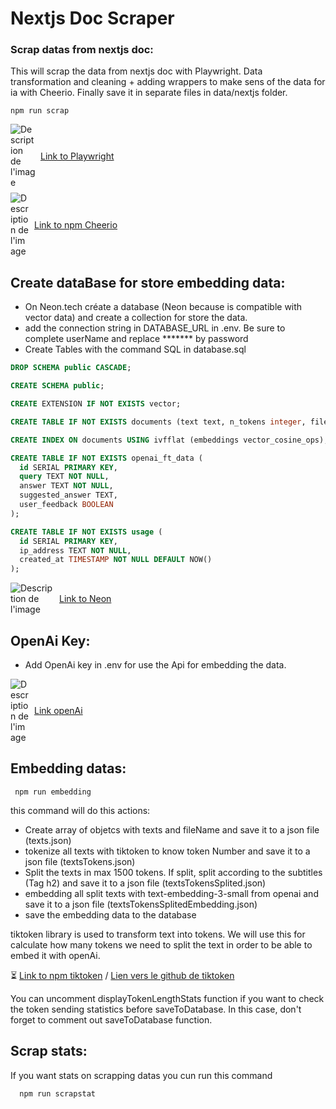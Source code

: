 # Nextjs Doc Scraper

### Scrap datas from nextjs doc:

This will scrap the data from nextjs doc with Playwright. Data transformation and cleaning + adding wrappers to make sens of the data for ia with Cheerio. Finally save it in separate files in data/nextjs folder.

```terminal
npm run scrap
```

<div style="display: flex; align-items: center; gap: 8px; margin-bottom: 8px">
  <img src="https://playwright.dev/img/playwright-logo.svg" alt="Description de l'image" style="max-width: 40px;">
  <a href="https://playwright.dev/">Link to Playwright</a>
</div>

<div style="display: flex; align-items: center; gap: 8px">
  <img src="https://cheerio.js.org/img/orange-c.svg" alt="Description de l'image" style="max-width: 30px;">
  <a href="https://cheerio.js.org/">Link to npm Cheerio</a>
</div>

## Create dataBase for store embedding data:

- On Neon.tech créate a database (Neon because is compatible with vector data) and create a collection for store the data.
- add the connection string in DATABASE_URL in .env. Be sure to complete userName and replace \*\*\*\*\*\*\* by password
- Create Tables with the command SQL in database.sql

```sql
DROP SCHEMA public CASCADE;

CREATE SCHEMA public;

CREATE EXTENSION IF NOT EXISTS vector;

CREATE TABLE IF NOT EXISTS documents (text text, n_tokens integer, file_path text, embeddings vector(1536));

CREATE INDEX ON documents USING ivfflat (embeddings vector_cosine_ops);

CREATE TABLE IF NOT EXISTS openai_ft_data (
  id SERIAL PRIMARY KEY,
  query TEXT NOT NULL,
  answer TEXT NOT NULL,
  suggested_answer TEXT,
  user_feedback BOOLEAN
);

CREATE TABLE IF NOT EXISTS usage (
  id SERIAL PRIMARY KEY,
  ip_address TEXT NOT NULL,
  created_at TIMESTAMP NOT NULL DEFAULT NOW()
);
```

<div style="display: flex; align-items: center; gap: 8px">
  <img src="https://neon.tech/_next/static/svgs/e9de8fc7653111a1423e0d227c0c5e9f.svg" alt="Description de l'image" style="max-width: 70px;">
  <a href="https://neon.tech/">Link to Neon</a>
</div>

## OpenAi Key:

- Add OpenAi key in .env for use the Api for embedding the data.

<div style="display: flex; align-items: center; gap: 8px">
  <img src="https://static.vecteezy.com/system/resources/previews/022/227/364/non_2x/openai-chatgpt-logo-icon-free-png.png" alt="Description de l'image" style="max-width: 30px;">
  <a href="https://platform.openai.com/overview">Link openAi</a>
</div>

## Embedding datas:

```terminal
 npm run embedding
```

this command will do this actions:

- Create array of objetcs with texts and fileName and save it to a json file (texts.json)
- tokenize all texts with tiktoken to know token Number and save it to a json file (textsTokens.json)
- Split the texts in max 1500 tokens. If split, split according to the subtitles (Tag h2) and save it to a json file (textsTokensSplited.json)
- embedding all split texts with text-embedding-3-small from openai and save it to a json file (textsTokensSplitedEmbedding.json)
- save the embedding data to the database

tiktoken library is used to transform text into tokens. We will use this for calculate how many tokens we need to split the text in order to be able to embed it with openAi.

⏳ [Link to npm tiktoken](https://www.npmjs.com/package/@dqbd/tiktoken#nextjs) / [Lien vers le github de tiktoken](https://github.com/dqbd/tiktoken/blob/main/js/README.md)

You can uncomment displayTokenLengthStats function if you want to check the token sending statistics before saveToDatabase. In this case, don't forget to comment out saveToDatabase function.

## Scrap stats:

If you want stats on scrapping datas you cun run this command

```terminal
  npm run scrapstat
```
